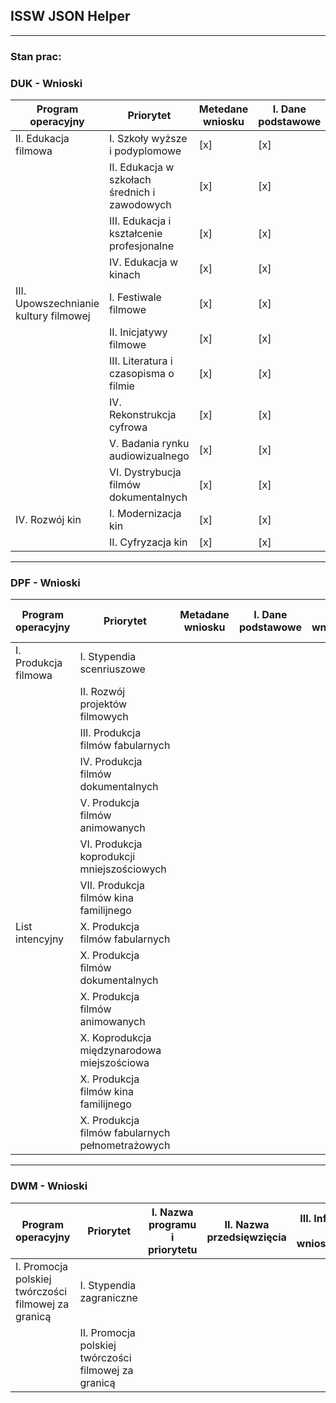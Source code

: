 ## ISSW JSON Helper

---

### Stan prac:

### DUK - Wnioski
| Program operacyjny                    | Priorytet                                     | Metedane wniosku | I. Dane podstawowe | II. Dane wnioskodawcy | III. Zakres przedsięwzięcia | IV. Źródła finansowania | V. Oświadczenia | VI. Załączniki | VII. Kosztorys przedsięwzięcia | VIII. Harmonogram | 
|---------------------------------------|-----------------------------------------------|------------------|--------------------|-----------------------|-----------------------------|-------------------------|-----------------|----------------|--------------------------------|-------------------|
| II. Edukacja filmowa                  | I. Szkoły wyższe i podyplomowe                | [x]              | [x]                | [x]                   | [x]                         | [x]                     | [x]             | [x]            |                                | [x]               |
|                                       | II. Edukacja w szkołach średnich i zawodowych | [x]              | [x]                | [x]                   |                             | [x]                     | [x]             | [x]            |                                | [x]               |
|                                       | III. Edukacja i kształcenie profesjonalne     | [x]              | [x]                | [x]                   |                             | [x]                     | [x]             | [x]            |                                | [x]               |
|                                       | IV. Edukacja w kinach                         | [x]              | [x]                | [x]                   |                             | [x]                     | [x]             | [x]            |                                | [x]               |
| III. Upowszechnianie kultury filmowej | I. Festiwale filmowe                          | [x]              | [x]                | [x]                   |                             | [x]                     | [x]             | [x]            |                                | [x]               |
|                                       | II. Inicjatywy filmowe                        | [x]              | [x]                | [x]                   |                             | [x]                     | [x]             | [x]            |                                | [x]               |
|                                       | III. Literatura i czasopisma o filmie         | [x]              | [x]                | [x]                   |                             | [x]                     | [x]             | [x]            |                                | [x]               |
|                                       | IV. Rekonstrukcja cyfrowa                     | [x]              | [x]                | [x]                   |                             | [x]                     | [x]             |                |                                | [x]               |
|                                       | V. Badania rynku audiowizualnego              | [x]              | [x]                | [x]                   |                             | [x]                     | [x]             |                |                                | [x]               |
|                                       | VI. Dystrybucja filmów dokumentalnych         | [x]              | [x]                | [x]                   |                             | [x]                     | [x]             |                |                                | [x]               |
| IV. Rozwój kin                        | I. Modernizacja kin                           | [x]              | [x]                | [x]                   |                             | [x]                     | [x]             |                |                                | [x]               |
|                                       | II. Cyfryzacja kin                            | [x]              | [x]                | [x]                   |                             | [x]                     | [x]             |                |                                | [x]               |

---

### DPF - Wnioski

| Program operacyjny   | Priorytet                                        | Metadane wniosku | I. Dane podstawowe | II. Dane wnioskodawcy | III. Informacje | IV. Termin realizacji | V. Dane finansowe | VI. Dane dodatkowe | VII. Załączniki | VIII. Oświadczenia |
|----------------------|--------------------------------------------------|------------------|--------------------|-----------------------|-----------------|-----------------------|-------------------|--------------------|-----------------|--------------------|
| I. Produkcja filmowa | I. Stypendia scenriuszowe                        |                  |                    |                       |                 |                       |                   |                    |                 |                    |    
|                      | II. Rozwój projektów filmowych                   |                  |                    |                       |                 |                       |                   |                    |                 |                    |    
|                      | III. Produkcja filmów fabularnych                |                  |                    |                       |                 |                       |                   |                    |                 |                    |    
|                      | IV. Produkcja filmów dokumentalnych              |                  |                    |                       |                 |                       |                   |                    |                 |                    |    
|                      | V. Produkcja filmów animowanych                  |                  |                    |                       |                 |                       |                   |                    |                 |                    |    
|                      | VI. Produkcja koprodukcji mniejszościowych       |                  |                    |                       |                 |                       |                   |                    |                 |                    |    
|                      | VII. Produkcja filmów kina familijnego           |                  |                    |                       |                 |                       |                   |                    |                 |                    |    
| List intencyjny      | X. Produkcja filmów fabularnych                  |                  |                    |                       |                 |                       |                   |                    |                 |                    |    
|                      | X. Produkcja filmów dokumentalnych               |                  |                    |                       |                 |                       |                   |                    |                 |                    |    
|                      | X. Produkcja filmów animowanych                  |                  |                    |                       |                 |                       |                   |                    |                 |                    |    
|                      | X. Koprodukcja międzynarodowa miejszościowa      |                  |                    |                       |                 |                       |                   |                    |                 |                    |    
|                      | X. Produkcja filmów kina familijnego             |                  |                    |                       |                 |                       |                   |                    |                 |                    |    
|                      | X. Produkcja filmów fabularnych pełnometrażowych |                  |                    |                       |                 |                       |                   |                    |                 |                    |    

---

### DWM - Wnioski

| Program operacyjny                                  | Priorytet                                            | I. Nazwa programu i priorytetu | II. Nazwa przedsięwzięcia | III. Informacje o wnioskodawcy | IV. Dorobek wnioskodawcy | V. Opis przedsięwzięcia | VI. Logotyp PISF | VII. Efekty realizacji | VIII. Inne informacje | IX. Koszty przedsięwzięcia | X. Oświadczenia | XI. Załączniki | XII. Harmonogram |
|-----------------------------------------------------|------------------------------------------------------|--------------------------------|---------------------------|--------------------------------|--------------------------|-------------------------|------------------|------------------------|-----------------------|----------------------------|-----------------|----------------|------------------|    
| I. Promocja polskiej twórczości filmowej za granicą | I. Stypendia zagraniczne                             |                                |                           |                                |                          |                         |                  |                        |                       |                            |                 |                |                  |
|                                                     | II. Promocja polskiej twórczości filmowej za granicą |                                |                           |                                |                          |                         |                  |                        |                       |                            |                 |                |                  |
